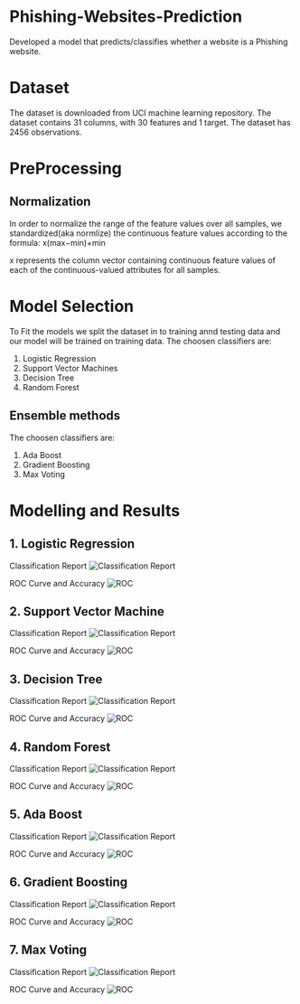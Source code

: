 # Phishing-Websites-Prediction
Developed a model that predicts/classifies whether a website is a Phishing website.
# Dataset
The dataset is downloaded from UCI machine learning repository. The dataset contains 31 columns, with 30 features and 1 target. The dataset has 2456 observations.
# PreProcessing
## Normalization
In order to normalize the range of the feature values over all samples, we standardized(aka normlize) the continuous feature values according to the formula: x(max−min)+min

x represents the column vector containing continuous feature values of each of the continuous-valued attributes for all samples.
# Model Selection
To Fit the models we split the dataset in to training annd testing data and our model will be trained on training data.
The choosen classifiers are:
1. Logistic Regression
2. Support Vector Machines
3. Decision Tree
4. Random Forest

## Ensemble methods
The choosen classifiers are:
1. Ada Boost
2. Gradient Boosting
3. Max Voting

# Modelling and Results
## 1. Logistic Regression
Classification Report
![Classification Report](https://github.com/GopalManiQ/Phishing-Websites-Prediction-Using-Python/blob/master/Reports/Logit_Report.JPG)

ROC Curve and Accuracy
![ROC](https://github.com/GopalManiQ/Phishing-Websites-Prediction-Using-Python/blob/master/Reports/Logit_ROC.JPG)

## 2. Support Vector Machine
Classification Report
![Classification Report](https://github.com/GopalManiQ/Phishing-Websites-Prediction-Using-Python/blob/master/Reports/SVM_Report.JPG)

ROC Curve and Accuracy
![ROC](https://github.com/GopalManiQ/Phishing-Websites-Prediction-Using-Python/blob/master/Reports/SVM_ROC.JPG)

## 3. Decision Tree
Classification Report
![Classification Report](https://github.com/GopalManiQ/Phishing-Websites-Prediction-Using-Python/blob/master/Reports/DT_Report.JPG)

ROC Curve and Accuracy
![ROC](https://github.com/GopalManiQ/Phishing-Websites-Prediction-Using-Python/blob/master/Reports/DT_ROC.JPG)

## 4. Random Forest
Classification Report
![Classification Report](https://github.com/GopalManiQ/Phishing-Websites-Prediction-Using-Python/blob/master/Reports/RF_Report.JPG)

ROC Curve and Accuracy
![ROC](https://github.com/GopalManiQ/Phishing-Websites-Prediction-Using-Python/blob/master/Reports/RF_ROC.JPG)

## 5. Ada Boost
Classification Report
![Classification Report](https://github.com/GopalManiQ/Phishing-Websites-Prediction-Using-Python/blob/master/Reports/ADA_Report.JPG)

ROC Curve and Accuracy
![ROC](https://github.com/GopalManiQ/Phishing-Websites-Prediction-Using-Python/blob/master/Reports/ADA_ROC.JPG)

## 6. Gradient Boosting
Classification Report
![Classification Report](https://github.com/GopalManiQ/Phishing-Websites-Prediction-Using-Python/blob/master/Reports/GB_Report.JPG)

ROC Curve and Accuracy
![ROC](https://github.com/GopalManiQ/Phishing-Websites-Prediction-Using-Python/blob/master/Reports/GB_ROC.JPG)

## 7. Max Voting
Classification Report
![Classification Report](https://github.com/GopalManiQ/Phishing-Websites-Prediction-Using-Python/blob/master/Reports/Voting_Report.JPG)

ROC Curve and Accuracy
![ROC](https://github.com/GopalManiQ/Phishing-Websites-Prediction-Using-Python/blob/master/Reports/Voting_ROC.JPG)




